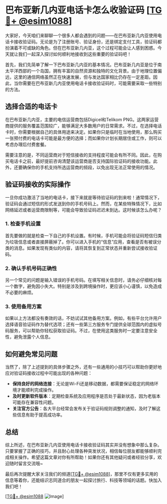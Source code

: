 # 巴布亚新几内亚电话卡怎么收验证码 [[TG💪+ @esim1088](https://t.me/s/esim1088)]

大家好，今天咱们来聊聊一个很多人都会遇到的问题——在巴布亚新几内亚使用电话卡接收验证码。无论是为了注册账号、验证身份，还是绑定支付工具，验证码都扮演着不可或缺的角色。但在巴布亚新几内亚，这个过程可能会让人感到困惑。今天就让我们一起深入探讨如何顺利地接收到这些重要的验证码吧！

首先，我们先简单了解一下巴布亚新几内亚的基本情况。巴布亚新几内亚是位于南太平洋西部的一个岛国，拥有丰富的自然资源和独特的文化背景。由于地理位置偏远，这里的通信网络虽然正在快速发展，但与发达国家相比仍存在一定差距。因此，当你需要在巴布亚新几内亚使用电话卡接收验证码时，可能需要采取一些特别的方法。

## 选择合适的电话卡

在巴布亚新几内亚，主要的电信运营商包括Digicel和Telikom PNG。这两家运营商提供的服务覆盖范围较广，能够满足大多数用户的日常需求。不过，在选择电话卡时，你需要根据自己的具体用途来决定。如果你只是临时在当地使用，那么购买一张预付费的电话卡可能是最方便的选择；而如果你计划长期居住或工作，则可以考虑办理后付费套餐。

需要注意的是，不同运营商对于短信接收的支持程度可能会有所不同。因此，在购买电话卡之前，最好提前咨询清楚该运营商是否支持国际验证码的接收功能。此外，还要确保你的手机支持所选运营商的频段，以免出现无法正常使用的情况。

## 验证码接收的实际操作

一旦你成功激活了当地的电话卡，接下来就是等待验证码的到来啦！通常情况下，验证码会通过短信的形式发送到你的手机号码上。然而，在某些特殊情况下，比如网络延迟或者运营商限制等，可能会导致验证码迟迟未到达。这时候该怎么办呢？

### 1. 检查手机设置

首先要做的就是检查一下自己的手机设置。有时候，手机可能会将验证码短信归类为垃圾信息或者直接屏蔽掉了。你可以进入手机的“信息”应用，查看是否有被误分类的消息。如果发现有类似的内容，请将其恢复到正常状态并重新尝试接收验证码。

### 2. 确认手机号码正确性

另一个常见的问题是输入错误的手机号码。在填写相关信息时，请务必仔细核对每一个数字，避免因小失大。特别是涉及到跨境操作时，更应该小心谨慎，以免造成不必要的麻烦。

### 3. 使用备用方案

如果以上方法都没有奏效的话，不妨试试其他备用方案。例如，有些平台允许用户选择语音验证码作为替代选项；还有一些第三方服务专门提供全球范围内的虚拟号码服务，可以帮助你轻松获取验证码。不过，在使用这类服务时一定要注意安全性，避免泄露个人信息。

## 如何避免常见问题

当然了，除了上述提到的具体步骤之外，还有一些通用的小技巧可以帮助你更好地应对验证码接收过程中可能出现的各种问题：

- **保持良好的网络连接**：无论是Wi-Fi还是移动数据，都需要保证稳定的网络环境才能顺利完成操作。
- **及时更新软件版本**：定期检查系统及应用程序是否处于最新状态，因为老版本可能存在兼容性问题。
- **关注官方公告**：各大平台经常会发布关于验证码规则调整的通知，及时了解这些信息有助于提高成功率。

## 总结

综上所述，在巴布亚新几内亚使用电话卡接收验证码其实并没有想象中那么复杂。只要掌握了正确的技巧，并且耐心处理各种突发状况，相信每位朋友都能够顺利完成相关操作。希望这篇文章对你有所帮助！如果你还有其他疑问或者经验分享，欢迎随时留言交流哦~

最后再次提醒大家关注我们的频道[[TG💪+ @esim1088](https://t.me/s/esim1088)]，那里不仅有更多实用的信息等着你，还能结识志同道合的朋友一起探讨旅行、科技等领域的话题。快加入我们吧！

[[TG💪+ @esim1088](https://t.me/s/esim1088) ![Image](https://i.postimg.cc/4NQfJmqS/Snipaste-2025-05-13-00-14-12.png)]